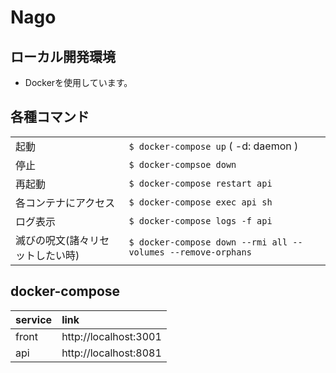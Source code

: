 # Nago

## ローカル開発環境
- Dockerを使用しています。

## 各種コマンド
|                                  |                                                                    |
|:---------------------------------|:-------------------------------------------------------------------|
| 起動                             | `$ docker-compose up` ( -d: daemon )                               |
| 停止                             | `$ docker-compsoe down`                                            |
| 再起動                           | `$ docker-compose restart api`                                     |
| 各コンテナにアクセス             | `$ docker-compose exec api sh`                                     |
| ログ表示                         | `$ docker-compose logs -f api`                                     |
| 滅びの呪文(諸々リセットしたい時) | `$ docker-compose down --rmi all --volumes --remove-orphans`       |

## docker-compose
| service     | link                  |
|:------------|:----------------------|
| front       | http://localhost:3001 |
| api         | http://localhost:8081 |
